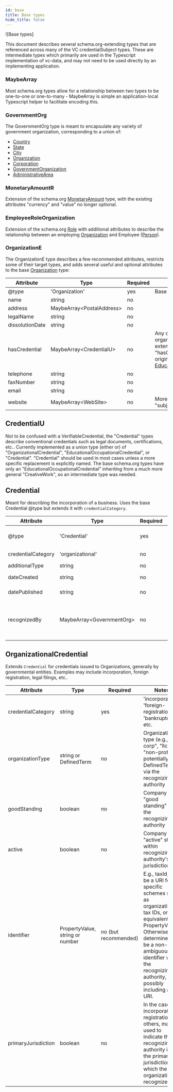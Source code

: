 ```yaml
---
id: base
title: Base types
hide_title: false
---
```


![Base types]

This document describes several schema.org-extending types that are referenced across many of the VC credentialSubject types.  These are intermediate types which primarily are used in the Typescript implementation of vc-data, and may not need to be used directly by an implementing application.

### MaybeArray

Most schema.org types allow for a relationship between two types to be one-to-one or one-to-many - MaybeArray is simple an application-local Typescript helper to facilitate encoding this.

### GovernmentOrg 

The GovernmentOrg type is meant to encapsulate any variety of government organization, corresponding to a union of:

 - [Country](https://schema.org/Country)
 - [State](https://schema.org/State)
 - [City](https://schema.org/City)
 - [Organization](https://schema.org/Organization)
 - [Corporation](https://schema.org/Corporation)
 - [GovernmentOrganization](https://schema.org/GovernmentOrganization)
 - [AdministrativeArea](https://schema.org/AdministrativeArea) 

### MonetaryAmountR

Extension of the schema.org [MonetaryAmount](https://schema.org/MonetaryAmount) type, with the existing attributes "currency" and "value" no longer optional.

### EmployeeRoleOrganization

Extension of the schema.org [Role](https://schema.org/Role) with additional attributes to describe the relationship between an employing [Organization](https://schema.org/Organization) and Employee ([Person](https://schema.org/Person)).

### OrganizationE

The OrganizationE type describes a few recommended attributes, restricts some of their target types, and adds several useful and optional attributes to the base [Organization](https://schema.org/Organization) type:

| Attribute | Type | Required | Notes |
| ---       | ---   | ---       | --- |
| @type | 'Organization' | yes | Base type description, required |
| name | string | no | |
| address | MaybeArray&lt;PostalAddress&gt; | no | | 
| legalName | string | no | 
| dissolutionDate | string | no | |
| hasCredential | MaybeArray&lt;CredentialU&gt; | no | Any credentials assignable to an organization - incompatible extension of the schema.org "hasCredential", which restricts the original credential to [EducationalOccupationalCredential](EducationalOccupationalCredential). |
| telephone | string | no | |
| faxNumber | string | no | |
| email | string | no | |
| website | MaybeArray&lt;WebSite&gt; | no | More definitive replacement for "subjectOf" attribute. |


## CredentialU

Not to be confused with a VerifiableCredential, the "Credential" types describe conventional credentials such as legal documents, certifications, etc..  Currently implemented as a union type (either or) of "OrganizationalCredential", "EducationalOccupationalCredential", or "Credential".  "Credential" should be used in most cases unless a more specific replacement is explicitly named.  The base schema.org types have only an "EducationalOccupationalCredential" inheriting from a much more general "CreativeWork", so an intermediate type was needed.  

## Credential

Meant for describing the incorporation of a business.  Uses the base Credential @type but extends it with `credentialCategory`.


| Attribute | Type | Required | Notes |
| ---       | ---   | ---       | --- |
| @type | 'Credential' | yes | Base type description, required |
| credentialCategory | 'organizational' | no | Type of the credential |
| additionalType | string | no |  |
| dateCreated | string | no | Date of issue/creation |
| datePublished | string | no | Date of publication |
| recognizedBy | MaybeArray&lt;GovernmentOrg&gt; | no | The recognizing authority, such as a government entity |


## OrganizationalCredential

Extends `Credential` for credentials issued to Organizations, generally by governmental entities.  Examples may include incorporation, foreign registration, legal filings, etc.. 

| Attribute | Type | Required | Notes |
| ---       | ---   | ---       | --- |
| credentialCategory | string | yes | 'incorporation', 'foreign-registration', 'bankruptcy', etc. |
| organizationType | string or DefinedTerm | no | Organization type (e.g., "s-corp", "llc", "non-profit"), potentially a DefinedTerm via the recognizing authority |
| goodStanding | boolean | no | Company is in "good standing" with the recognizing authority |
| active | boolean | no |  Company has "active" status within recognizing authority's jurisdiction |
| identifier | PropertyValue, string or number | no (but recommended) | E.g., taxId, can be a URI for specific schemes such as organizational tax IDs, or equivalent PropertyValue.  Otherwise is determined to be a non-ambiguous identifier with the recognizing authority, possibly including a URI. |
| primaryJurisdiction | boolean | no | In the case of incorporation, registration, or others, may be used to indicate the recognizing authority is not the primary jurisdiction in which the organization is recognized. | 
